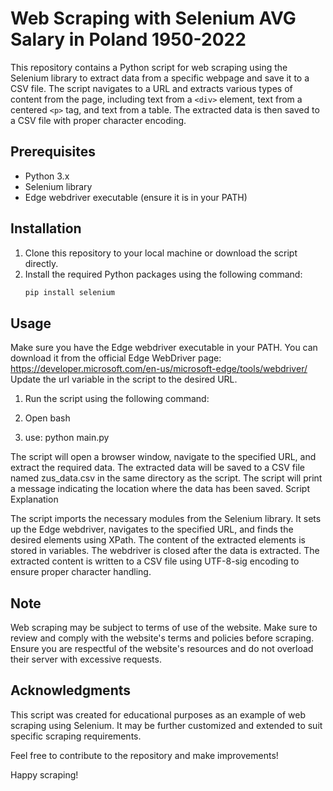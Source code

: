 # Web Scraping with Selenium AVG Salary in Poland 1950-2022

This repository contains a Python script for web scraping using the Selenium library to extract data from a specific webpage and save it to a CSV file. The script navigates to a URL and extracts various types of content from the page, including text from a `<div>` element, text from a centered `<p>` tag, and text from a table. The extracted data is then saved to a CSV file with proper character encoding.

## Prerequisites

- Python 3.x
- Selenium library
- Edge webdriver executable (ensure it is in your PATH)

## Installation

1. Clone this repository to your local machine or download the script directly.
2. Install the required Python packages using the following command:
   ```bash
   pip install selenium

## Usage
Make sure you have the Edge webdriver executable in your PATH. You can download it from the official Edge WebDriver page: https://developer.microsoft.com/en-us/microsoft-edge/tools/webdriver/
Update the url variable in the script to the desired URL.

1. Run the script using the following command:

2. Open bash

3. use: python main.py

The script will open a browser window, navigate to the specified URL, and extract the required data.
The extracted data will be saved to a CSV file named zus_data.csv in the same directory as the script.
The script will print a message indicating the location where the data has been saved.
Script Explanation

The script imports the necessary modules from the Selenium library.
It sets up the Edge webdriver, navigates to the specified URL, and finds the desired elements using XPath.
The content of the extracted elements is stored in variables.
The webdriver is closed after the data is extracted.
The extracted content is written to a CSV file using UTF-8-sig encoding to ensure proper character handling.
## Note
Web scraping may be subject to terms of use of the website. Make sure to review and comply with the website's terms and policies before scraping.
Ensure you are respectful of the website's resources and do not overload their server with excessive requests.
## Acknowledgments
This script was created for educational purposes as an example of web scraping using Selenium. It may be further customized and extended to suit specific scraping requirements.

Feel free to contribute to the repository and make improvements!

Happy scraping!